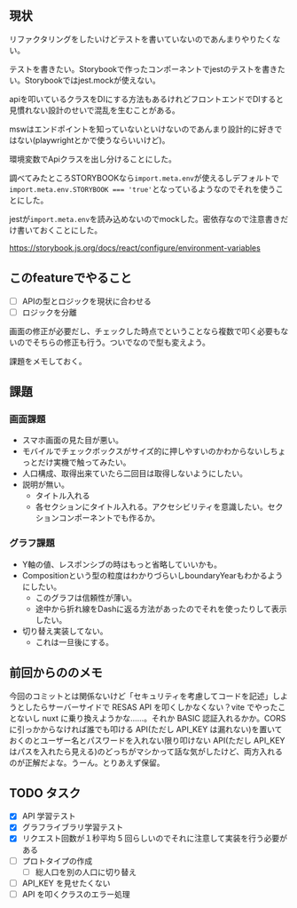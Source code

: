 ## 現状

リファクタリングをしたいけどテストを書いていないのであんまりやりたくない。

テストを書きたい。Storybookで作ったコンポーネントでjestのテストを書きたい。Storybookではjest.mockが使えない。

apiを叩いているクラスをDIにする方法もあるけれどフロントエンドでDIすると見慣れない設計のせいで混乱を生むことがある。

mswはエンドポイントを知っていないといけないのであんまり設計的に好きではない(playwrightとかで使うならいいけど)。

環境変数でApiクラスを出し分けることにした。

調べてみたところSTORYBOOKなら`import.meta.env`が使えるしデフォルトで`import.meta.env.STORYBOOK === 'true'`となっているようなのでそれを使うことにした。

jestが`import.meta.env`を読み込めないのでmockした。密依存なので注意書きだけ書いておくことにした。

https://storybook.js.org/docs/react/configure/environment-variables




## このfeatureでやること

- [ ] APIの型とロジックを現状に合わせる
- [ ] ロジックを分離

画面の修正が必要だし、チェックした時点でということなら複数で叩く必要もないのでそちらの修正も行う。ついでなので型も変えよう。

課題をメモしておく。
## 課題
### 画面課題
- スマホ画面の見た目が悪い。
- モバイルでチェックボックスがサイズ的に押しやすいのかわからないしちょっとだけ実機で触ってみたい。
- 人口構成、取得出来ていたら二回目は取得しないようにしたい。
- 説明が無い。
  - タイトル入れる
  - 各セクションにタイトル入れる。アクセシビリティを意識したい。セクションコンポーネントでも作るか。

### グラフ課題
- Y軸の値、レスポンシブの時はもっと省略していいかも。
- Compositionという型の粒度はわかりづらいしboundaryYearもわかるようにしたい。
  - このグラフは信頼性が薄い。
  - 途中から折れ線をDashに返る方法があったのでそれを使ったりして表示したい。
- 切り替え実装してない。
  - これは一旦後にする。

## 前回からののメモ

今回のコミットとは関係ないけど「セキュリティを考慮してコードを記述」しようとしたらサーバーサイドで RESAS API を叩くしかなくない？vite でやったことないし nuxt に乗り換えようかな……。それか BASIC 認証入れるかか。CORS に引っかからなければ誰でも叩ける API(ただし API_KEY は漏れない)を置いておくのとユーザー名とパスワードを入れない限り叩けない API(ただし API_KEY はパスを入れたら見える)のどっちがマシかって話な気がしたけど、両方入れるのが正解だよな。うーん。とりあえず保留。

## TODO タスク
- [x] API 学習テスト
- [x] グラフライブラリ学習テスト
- [x] リクエスト回数が１秒平均 5 回らしいのでそれに注意して実装を行う必要がある
- [ ] プロトタイプの作成
  - [ ] 総人口を別の人口に切り替え
- [ ] API_KEY を見せたくない
- [ ] API を叩くクラスのエラー処理

